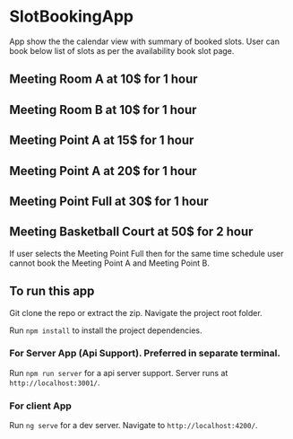 # SlotBookingApp

App show the the calendar view with summary of booked slots. User can book below list of slots as per the availability book slot page.

## Meeting Room A at 10$ for 1 hour
## Meeting Room B at 10$ for 1 hour
## Meeting Point A at 15$ for 1 hour
## Meeting Point A at 20$ for 1 hour
## Meeting Point Full at 30$ for 1 hour
## Meeting Basketball Court at 50$ for 2 hour

If user selects the Meeting Point Full then for the same time schedule user cannot book the Meeting Point A and Meeting Point B.


## To run this app

Git clone the repo or extract the zip. Navigate the project root folder.

Run `npm install` to install the project dependencies.

### For Server App (Api Support). Preferred in separate terminal.
Run `npm run server` for a api server support. Server runs at `http://localhost:3001/`.

### For client App
Run `ng serve` for a dev server. Navigate to `http://localhost:4200/`.
